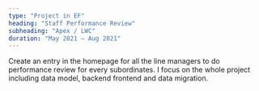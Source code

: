```yaml
---
type: "Project in EF"
heading: "Staff Performance Review"
subheading: "Apex / LWC"
duration: "May 2021 – Aug 2021"
---
```


Create an entry in the homepage for all the line managers to do performance review for every subordinates.
I focus on the whole project including data model, backend frontend and data migration.

